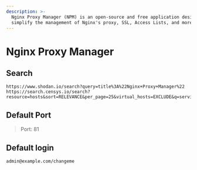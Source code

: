 ```yaml
---
description: >-
  Nginx Proxy Manager (NPM) is an open-source and free application designed to
  simplify the management of Nginx's proxy, SSL, Access Lists, and more.
---
```


# Nginx Proxy Manager

## Search



```
https://www.shodan.io/search?query=title%3A%22Nginx+Proxy+Manager%22
https://search.censys.io/search?resource=hosts&sort=RELEVANCE&per_page=25&virtual_hosts=EXCLUDE&q=services.http.response.html_title%3D%22Nginx+Proxy+Manager%22
```

## Default Port

> Port: 81

## Default login



```
admin@example.com/changeme
```


